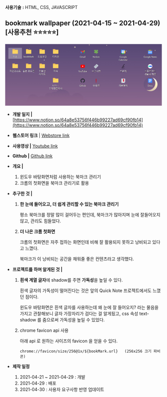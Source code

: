 **사용기술** **:** HTML, CSS, JAVASCRIPT

## bookmark wallpaper (2021-04-15 ~ 2021-04-29) [사용**추천** ⭐⭐⭐⭐⭐]

<img src="./cature.PNG">

<br>

- **개발 일지 |** [https://www.notion.so/64a8e53756f446b99227ad69cf90fb14](https://www.notion.so/64a8e53756f446b99227ad69cf90fb14)
- **웹스토어 링크** | [Webstore link](https://chrome.google.com/webstore/detail/new-tab-bookmark-manager/hlggoabjcpdkphbmlgoblempopodkaif?hl=ko)
- **사용영상 |** [Youtube link](https://www.youtube.com/watch?v=hIW1l2k-tZw)
- **Github |** [Github link](https://github.com/momongss/chromebookmark)

- **개요 |**

  1. 윈도우 바탕화면처럼 사용하는 북마크 관리기
  2. 크롬의 첫화면을 북마크 관리기로 활용

- **추구한 것 |**

  1. **한 눈에 들어오고, 더 쉽게 관리할 수 있는 북마크 관리기**

     평소 북마크를 정말 많이 걸어두는 편인데, 북마크가 많아지며 눈에 잘들어오지 않고, 관리도 힘들었다.

  2. **더 나은 크롬 첫화면**

     크롬의 첫화면은 자주 접하는 화면인데 비해 잘 활용되지 못하고 낭비되고 있다고 느꼈다.

     북마크가 이 낭비되는 공간을 채워줄 좋은 컨텐츠라고 생각했다.

- **프로젝트를 하며 알게된 것 |**

  1. **흰색 계열 글자**에 shadow를 주면 **가독성**을 높일 수 있다.

     흰색 글자의 가독성이 떨어진다는 것은 앞의 Quick Note 프로젝트에서도 느꼈던 점이다.

     윈도우 바탕화면은 흰색 글자를 사용하는데 왜 눈에 잘 들어오지? 라는 물음을 가지고 관찰해보니 글자 가장자리가 검다는 걸 알게됬고, css 속성 text-shadow 를 줌으로써 가독성을 높일 수 있었다.

  2. chrome favicon api 사용

     아래 api 로 원하는 사이즈의 favicon 을 얻을 수 있다.

     ```
     chrome://favicon/size/256@1x/${bookMark.url}   (256x256 크기 파비콘)
     ```

- **제작 일정**
  1. 2021-04-21 ~ 2021-04-29 : 개발
  2. 2021-04-29 : 배포
  3. 2021-04-30 : 사용자 요구사항 반영 업데이트
